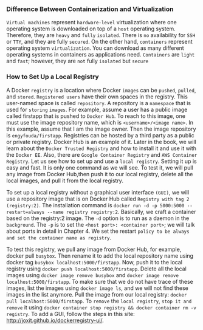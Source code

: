 ### Difference Between Containerization and Virtualization

`Virtual machines` represent `hardware-level` virtualization where one operating system
is downloaded on top of a `host` operating system. Therefore, they are `heavy` and `fully`
`isolated`. There is `no` availability for `SSH` or `TTY`, and they are fully `secured`.
On the other hand, `containers` represent operating system `virtualization`. You can
download as many different operating systems in containers as applications need.
`Containers` are `light` and `fast`; however, they are `not` fully `isolated` but `secure`
### How to Set Up a Local Registry
A Docker `registry` is a location where Docker `images` can be `pushed`, `pulled`, and
`stored`. `Registered users` have their own spaces in the registry. This user-named space
is called `repository`. A repository is a `namespace` that is used for `storing` `images`. For
example, assume a user has a public image called firstapp that is pushed to `Docker
Hub`. To reach to this image, one must use the image repository name, which is
`<username>/<image name>`. In this example, assume that I am the image owner. Then
the image repository is `engyfouda/firstapp`.
Registries can be hosted by a third party as a public or private registry. Docker Hub is
an example of it. Later in the book, we will learn about the `Docker Trusted Registry` and
how to install it and use it with the `Docker EE`. Also, there are `Google Container Registry`
and `AWS Container Registry`.
Let us see how to set up and use a `local registry`. Setting it up is easy and fast. It is
only one command as we will see. To test it, we will pull any image from Docker Hub,then push it to our local registry, delete all the local images, and pull it from the local
registry.

To set up a local registry without a graphical user interface `(GUI)`, we will use a
repository image that is on Docker Hub called `Registry with tag 2 (registry:2)`. The
installation command is `docker run -d -p 5000:5000 --restart=always --name
registry registry:2`. Basically, we craft a container based on the registry:2 image.
The `-d` option is to run as a daemon in the `background`. The `-p` is to set the `<host port>:
<container port>`; we will talk about ports in detail in Chapter 4. We set the restart
`policy to be always and set the container name as registry`.


To test this registry, we pull any image from Docker Hub, for example, docker pull
`busybox`. Then rename it to add the local repository name using docker tag `busybox
localhost:5000/firstapp`. Now, push it to the local registry using `docker push
localhost:5000/firstapp`. Delete all the local images using `docker image remove
busybox` and `docker image remove localhost:5000/firstapp`. To make sure that we
do not have trace of these images, list the images using `docker image ls`, and we will
not find these images in the list anymore. Pull the image from our local registry: `docker
pull localhost:5000/firstapp`.
To `remove` the `local registry`, `stop it and remove` it using `docker container stop
registry && docker container rm -v registry`.
To add a GUI, follow the steps in this site: http://joxit.github.io/dockerregistry-ui/.

